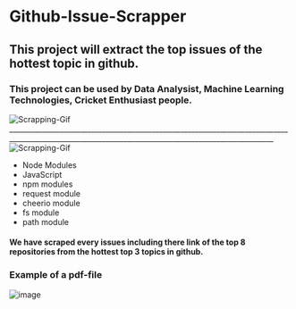 # Github-Issue-Scrapper
## This project will extract the top issues of the hottest topic in github.
### This project can be used by Data Analysist, Machine Learning Technologies, Cricket Enthusiast people.

<img src ="https://cdn.dribbble.com/users/420183/screenshots/2875637/octocat_github.gif" alt="Scrapping-Gif">
________________________________________________________________________________________________________________________________________________________
 
 
 
  
<img src ="https://img.shields.io/badge/Tools%20Used-8-brightgreen" alt="Scrapping-Gif">

- Node Modules
- JavaScript
- npm modules
- request module
- cheerio module
- fs module
- path module

#### We have scraped every issues including there link of the top 8 repositories from the hottest top 3 topics in github.

### Example of a pdf-file
![image](https://user-images.githubusercontent.com/82670244/161610474-d02aae95-73d3-4e7e-91d8-592fdb545415.png)
